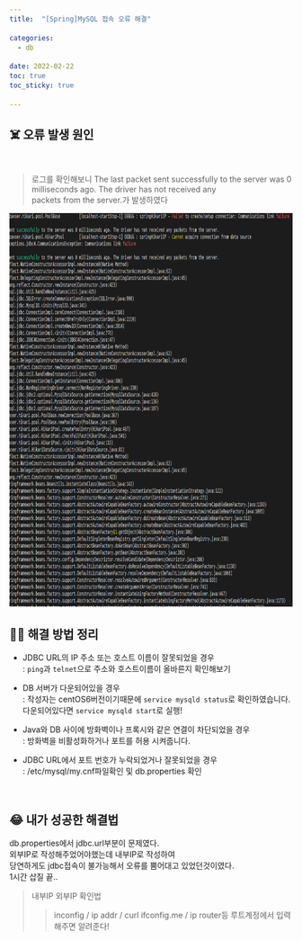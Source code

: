 ```yaml
---
title:  "[Spring]MySQL 접속 오류 해결" 

categories:
  - db
  
date: 2022-02-22 
toc: true
toc_sticky: true

---
```




## ☠️ 오류 발생 원인
<br/>

> 로그를 확인해보니 The last packet sent successfully to the server was 0 milliseconds ago. The driver has not received any  
packets from the server.가 발생하였다

<img src="/img/Spring/2022_02_22_1.PNG" style="width:800px; height:700px"/>

<br/>

## 🙋‍♂️ 해결 방법 정리

* JDBC URL의 IP 주소 또는 호스트 이름이 잘못되었을 경우
<br/>: ```ping```과 ```telnet```으로 주소와 호스트이름이 올바른지 확인해보기

* DB 서버가 다운되어있을 경우
<br/>: 작성자는 centOS6버전이기때문에 ```service mysqld status```로 확인하였습니다.
<br/>    다운되어있다면 ```service mysqld start```로 실행!
* Java와 DB 사이에 방화벽이나 프록시와 같은 연결이 차단되었을 경우
<br/>: 방화벽을 비활성화하거나 포트를 허용 시켜줍니다.
* JDBC URL에서 포트 번호가 누락되었거나 잘못되었을 경우
<br/>: /etc/mysql/my.cnf파일확인 및 db.properties 확인

<br/>

## 😂 내가 성공한 해결법

db.properties에서 jdbc.url부분이 문제였다.  
외부IP로 작성해주었어야했는데 내부IP로 작성하여   
당연하게도 jdbc접속이 불가능해서 오류를 뿜어대고 있었던것이였다.  
1시간 삽질 끝..

> 내부IP 외부IP 확인법
>> inconfig / ip addr / curl ifconfig.me / ip router등 루트계정에서 입력해주면 알려준다!





